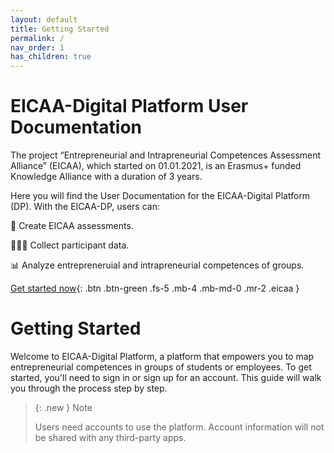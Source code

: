 ```yaml
---
layout: default
title: Getting Started
permalink: /
nav_order: 1
has_children: true
---
```



# EICAA-Digital Platform User Documentation

The project “Entrepreneurial and Intrapreneurial Competences Assessment Alliance” (EICAA), which started on 01.01.2021, is an Erasmus+ funded Knowledge Alliance with a duration of 3 years.

Here you will find the User Documentation for the EICAA-Digital Platform (DP). With the EICAA-DP, users can:

📝 Create EICAA assessments.

👨🏻‍💻 Collect participant data.

📊 Analyze entrepreneruial and intrapreneurial competences of groups.

[Get started now](https://platform.eicaa.eu){: .btn .btn-green .fs-5 .mb-4 .mb-md-0 .mr-2 .eicaa }

# Getting Started

Welcome to EICAA-Digital Platform, a platform that empowers you to map entrepreneurial competences in groups of students or employees. To get started, you'll need to sign in or sign up for an account. This guide will walk you through the process step by step.

> {: .new }
> Note
>
> Users need accounts to use the platform. Account information will not be shared with any third-party apps.
